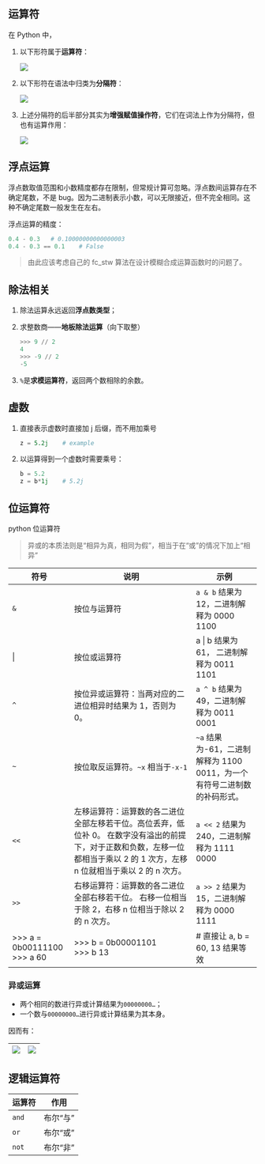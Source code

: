 ## 运算符

在 Python 中，

1. 以下形符属于**运算符**：

    ![](../../resources/images/notebooks/Python/11.png)

2. 以下形符在语法中归类为**分隔符**：

    ![](../../resources/images/notebooks/Python/12.png)

3. 上述分隔符的后半部分其实为**增强赋值操作符**，它们在词法上作为分隔符，但也有运算作用：

    ![](../../resources/images/notebooks/Python/13.png)

## 浮点运算

浮点数取值范围和小数精度都存在限制，但常规计算可忽略。浮点数间运算存在不确定尾数，不是 bug。因为二进制表示小数，可以无限接近，但不完全相同。这种不确定尾数一般发生在左右。

浮点运算的精度：

```python
0.4 - 0.3 	# 0.10000000000000003
0.4 - 0.3 == 0.1	# False
```

> 由此应该考虑自己的 fc_stw 算法在设计模糊合成运算函数时的问题了。

## 除法相关

1. 除法运算永远返回**浮点数类型**；

2. 求整数商——**地板除法运算**（向下取整）

    ```python
    >>> 9 // 2
    4
    >>> -9 // 2
    -5
    ```

3. `%`是**求模运算符**，返回两个数相除的余数。

## 虚数

1. 直接表示虚数时直接加 j 后缀，而不用加乘号

    ```python
    z = 5.2j	# example
    ```

2. 以运算得到一个虚数时需要乘号：

    ```python
    b = 5.2
    z = b*1j	# 5.2j
    ```

## 位运算符

python 位运算符

> 异或的本质法则是“相异为真，相同为假”，相当于在“或”的情况下加上“相异”

| 符号                              | 说明                                                         | 示例                                                         |
| --------------------------------- | ------------------------------------------------------------ | ------------------------------------------------------------ |
| `&`                               | 按位与运算符                                                 | `a & b` 结果为 12，二进制解释为 0000 1100                    |
| \|                                | 按位或运算符                                                 | a \| b 结果为 61， 二进制解释为 0011 1101                    |
| `^`                               | 按位异或运算符：当两对应的二进位相异时结果为 1，否则为 0。   | `a ^ b` 结果为 49，二进制解释为 0011 0001                    |
| `~`                               | 按位取反运算符。`~x` 相当于`-x-1`                            | `~a` 结果为-61，二进制解释为 1100 0011，为一个有符号二进制数的补码形式。 |
| `<<`                              | 左移运算符：运算数的各二进位全部左移若干位。高位丢弃，低位补 0。 在数字没有溢出的前提下，对于正数和负数，左移一位都相当于乘以 2 的 1 次方，左移 n 位就相当于乘以 2 的 n 次方。 | `a << 2` 结果为 240，二进制解释为 1111 0000                  |
| `>>`                              | 右移运算符：运算数的各二进位全部右移若干位。 右移一位相当于除 2，右移 n 位相当于除以 2 的 n 次方。 | `a >> 2` 结果为 15，二进制解释为 0000 1111                   |
| >>> a = 0b00111100<br /> >>> a 60 | >>> b = 0b00001101 <br />>>> b 13                            | # 直接让 a, b = 60, 13 结果等效                              |

### 异或运算

- 两个相同的数进行异或计算结果为`00000000…`；
- 一个数与`00000000…`进行异或计算结果为其本身。

因而有：

| ![](../../resources/images/notebooks/Python/572.png) | ![](../../resources/images/notebooks/Python/573.png) |
| ---------------------------------------------------- | ---------------------------------------------------- |

## 逻辑运算符

| 运算符 | 作用     |
| ------ | -------- |
| `and`  | 布尔“与” |
| `or`   | 布尔“或” |
| `not`  | 布尔“非” |
